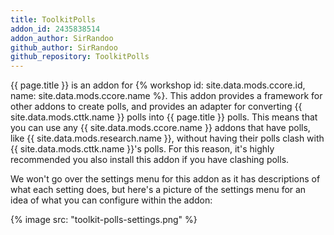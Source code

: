 ```yaml
---
title: ToolkitPolls
addon_id: 2435838514
addon_author: SirRandoo
github_author: SirRandoo
github_repository: ToolkitPolls
---
```


{{ page.title }} is an addon for
{% workshop id: site.data.mods.ccore.id, name: site.data.mods.ccore.name %}.
This addon provides a framework for other addons to create polls, and provides
an adapter for converting {{ site.data.mods.cttk.name }} polls into
{{ page.title }} polls. This means that you can use any
{{ site.data.mods.ccore.name }} addons that have polls, like
{{ site.data.mods.research.name }}, without having their polls clash with
{{ site.data.mods.cttk.name }}'s polls. For this reason, it's highly recommended
you also install this addon if you have clashing polls.

We won't go over the settings menu for this addon as it has descriptions of what
each setting does, but here's a picture of the settings menu for an idea of
what you can configure within the addon:

{% image src: "toolkit-polls-settings.png" %}
